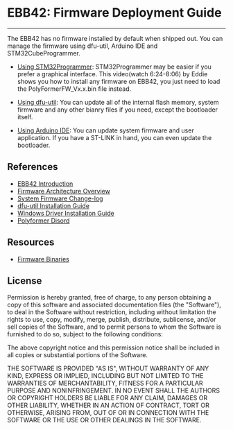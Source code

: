 # EBB42: Firmware Deployment Guide
---

The EBB42 has no firmware installed by default when shipped out. You can manage the firmware using dfu-util, Arduino IDE and STM32CubeProgrammer.<!-- , Particle CLI, Particle Cloud, Ymodem and OpenOCD. -->


* [Using STM32Programmer](https://youtu.be/_FELCN8CbWA?t=385): STM32Programmer may be easier if you prefer a graphical interface. This video(watch 6:24-8:06) by Eddie shows you how to install any firmware on EBB42, you just need to load the PolyFormerFW_Vx.x.bin file instead.

* [Using dfu-util](#using-dfu-util): You can update all of the internal flash memory, system firmware and any other bianry files if you need, except the bootloader itself.

* [Using Arduino IDE](#using-arduino-ide): You can update system firmware and  user application. If you have a ST-LINK in hand, you can even update the bootloader.





## References

* [EBB42 Introduction](EBB42_introduction.md)
* [Firmware Architecture Overview](firmware_architecture_overview.md)
* [System Firmware Change-log](system_firmware_changelog.md)
* [dfu-util Installation Guide](dfu-util_installation_guide.md)
* [Windows Driver Installation Guide](windows_driver_installation_guide.md)
* [Polyformer Disord](https://discord.gg/JUNUWZkG)


## Resources

* [Firmware Binaries](https://github.com/Reiten966/Polyformer/tree/main/Electronics/EBB42%20%2B%20Alexware)


## License

Permission is hereby granted, free of charge, to any person obtaining a copy of this software and associated documentation files (the "Software"), to deal in the Software without restriction, including without limitation the rights to use, copy, modify, merge, publish, distribute, sublicense, and/or sell copies of the Software, and to permit persons to whom the Software is furnished to do so, subject to the following conditions:

The above copyright notice and this permission notice shall be included in all copies or substantial portions of the Software.

THE SOFTWARE IS PROVIDED "AS IS", WITHOUT WARRANTY OF ANY KIND, EXPRESS OR IMPLIED, INCLUDING BUT NOT LIMITED TO THE WARRANTIES OF MERCHANTABILITY, FITNESS FOR A PARTICULAR PURPOSE AND NONINFRINGEMENT. IN NO EVENT SHALL THE AUTHORS OR COPYRIGHT HOLDERS BE LIABLE FOR ANY CLAIM, DAMAGES OR OTHER LIABILITY, WHETHER IN AN ACTION OF CONTRACT, TORT OR OTHERWISE, ARISING FROM, OUT OF OR IN CONNECTION WITH THE SOFTWARE OR THE USE OR OTHER DEALINGS IN THE SOFTWARE.
